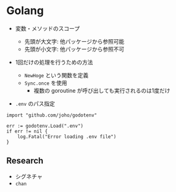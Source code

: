 # Golang
- 変数・メソッドのスコープ
    - 先頭が大文字: 他パッケージから参照可能
    - 先頭が小文字: 他パッケージから参照不可
- 1回だけの処理を行うための方法
    - `NewHoge` という関数を定義
    - `Sync.once` を使用
        - 複数の goroutine が呼び出しても実行されるのは1度だけ

- `.env` のパス指定
```
import "github.com/joho/godotenv"

err := godotenv.Load(".env")
if err != nil {
	log.Fatal("Error loading .env file")
}
```

## Research
- シグネチャ
- `chan`


